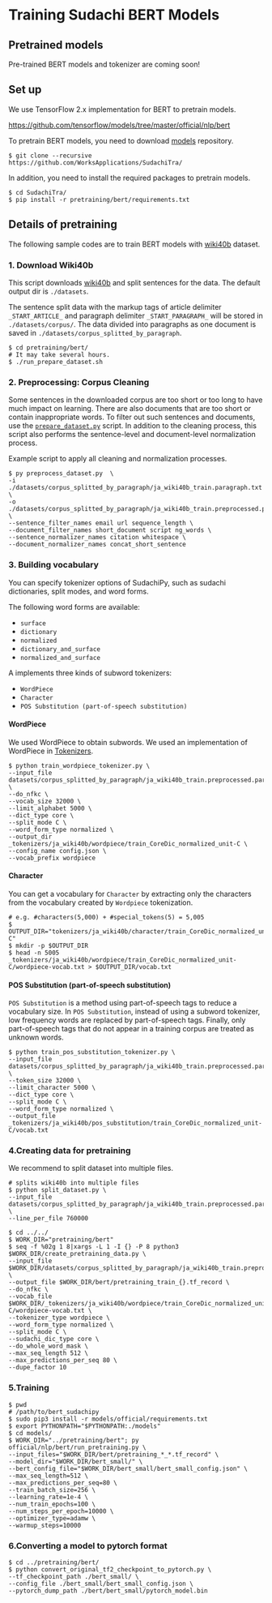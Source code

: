 # Training Sudachi BERT Models

## Pretrained models

Pre-trained BERT models and tokenizer are coming soon!


## Set up

We use TensorFlow 2.x implementation for BERT to pretrain models.

https://github.com/tensorflow/models/tree/master/official/nlp/bert

To pretrain BERT models, you need to download [models](https://github.com/tensorflow/models) repository.

```shell script
$ git clone --recursive https://github.com/WorksApplications/SudachiTra/
```

In addition, you need to install the required packages to pretrain models.

```shell script
$ cd SudachiTra/
$ pip install -r pretraining/bert/requirements.txt
```

## Details of pretraining

The following sample codes are to train BERT models with [wiki40b](https://www.tensorflow.org/datasets/catalog/wiki40b) dataset.

### 1. Download Wiki40b

This script downloads [wiki40b](https://www.tensorflow.org/datasets/catalog/wiki40b) and split sentences for the data.
The default output dir is `./datasets`.

The sentence split data with the markup tags of article delimiter `_START_ARTICLE_` and paragraph delimiter `_START_PARAGRAPH_` will be stored in `./datasets/corpus/`.
The data divided into paragraphs as one document is saved in `./datasets/corpus_splitted_by_paragraph`.


```shell script
$ cd pretraining/bert/
# It may take several hours.
$ ./run_prepare_dataset.sh
```

### 2. Preprocessing: Corpus Cleaning

Some sentences in the downloaded corpus are too short or too long to have much impact on learning.
There are also documents that are too short or contain inappropriate words.
To filter out such sentences and documents, use the [`prepare_dataset.py`](preprocess_dataset.py) script.
In addition to the cleaning process, this script also performs the sentence-level and document-level normalization process.

Example script to apply all cleaning and normalization processes.

```shell
$ py preprocess_dataset.py  \
-i ./datasets/corpus_splitted_by_paragraph/ja_wiki40b_train.paragraph.txt \
-o ./datasets/corpus_splitted_by_paragraph/ja_wiki40b_train.preprocessed.paragraph.txt \
--sentence_filter_names email url sequence_length \
--document_filter_names short_document script ng_words \
--sentence_normalizer_names citation whitespace \
--document_normalizer_names concat_short_sentence
```


### 3. Building vocabulary

You can specify tokenizer options of SudachiPy, such as sudachi dictionaries, split modes, and word forms.

The following word forms are available:

* `surface`
* `dictionary`
* `normalized`
* `dictionary_and_surface`
* `normalized_and_surface`

A implements three kinds of subword tokenizers:

* `WordPiece`
* `Character`
* `POS Substitution (part-of-speech substitution)`

#### WordPiece

We used WordPiece to obtain subwords.
We used an implementation of WordPiece in [Tokenizers](https://github.com/huggingface/tokenizers).

```shell script
$ python train_wordpiece_tokenizer.py \
--input_file datasets/corpus_splitted_by_paragraph/ja_wiki40b_train.preprocessed.paragraph.txt \
--do_nfkc \
--vocab_size 32000 \
--limit_alphabet 5000 \
--dict_type core \
--split_mode C \
--word_form_type normalized \
--output_dir _tokenizers/ja_wiki40b/wordpiece/train_CoreDic_normalized_unit-C \
--config_name config.json \
--vocab_prefix wordpiece
```

#### Character

You can get a vocabulary for `Character` by extracting only the characters from the vocabulary created by `Wordpiece` tokenization.

```shell script
# e.g. #characters(5,000) + #special_tokens(5) = 5,005
$ OUTPUT_DIR="tokenizers/ja_wiki40b/character/train_CoreDic_normalized_unit-C"
$ mkdir -p $OUTPUT_DIR
$ head -n 5005 _tokenizers/ja_wiki40b/wordpiece/train_CoreDic_normalized_unit-C/wordpiece-vocab.txt > $OUTPUT_DIR/vocab.txt
```

#### POS Substitution (part-of-speech substitution)

`POS Substitution` is a method using part-of-speech tags to reduce a vocabulary size.
In `POS Substitution`, instead of using a subword tokenizer, low frequency words are replaced by part-of-speech tags.
Finally, only part-of-speech tags that do not appear in a training corpus are treated as unknown words.


```shell script
$ python train_pos_substitution_tokenizer.py \
--input_file datasets/corpus_splitted_by_paragraph/ja_wiki40b_train.preprocessed.paragraph.txt \
--token_size 32000 \
--limit_character 5000 \
--dict_type core \
--split_mode C \
--word_form_type normalized \
--output_file _tokenizers/ja_wiki40b/pos_substitution/train_CoreDic_normalized_unit-C/vocab.txt 
```

### 4.Creating data for pretraining

We recommend to split dataset into multiple files.

```shell script
# splits wiki40b into multiple files
$ python split_dataset.py \
--input_file datasets/corpus_splitted_by_paragraph/ja_wiki40b_train.preprocessed.paragraph.txt \
--line_per_file 760000
```

```shell script
$ cd ../../
$ WORK_DIR="pretraining/bert"
$ seq -f %02g 1 8|xargs -L 1 -I {} -P 8 python3 $WORK_DIR/create_pretraining_data.py \
--input_file $WORK_DIR/datasets/corpus_splitted_by_paragraph/ja_wiki40b_train.preprocessed.paragraph{}.txt \
--output_file $WORK_DIR/bert/pretraining_train_{}.tf_record \
--do_nfkc \
--vocab_file $WORK_DIR/_tokenizers/ja_wiki40b/wordpiece/train_CoreDic_normalized_unit-C/wordpiece-vocab.txt \
--tokenizer_type wordpiece \
--word_form_type normalized \
--split_mode C \
--sudachi_dic_type core \
--do_whole_word_mask \
--max_seq_length 512 \
--max_predictions_per_seq 80 \
--dupe_factor 10
```

### 5.Training

```shell script
$ pwd
# /path/to/bert_sudachipy
$ sudo pip3 install -r models/official/requirements.txt
$ export PYTHONPATH="$PYTHONPATH:./models"
$ cd models/
$ WORK_DIR="../pretraining/bert"; py official/nlp/bert/run_pretraining.py \
--input_files="$WORK_DIR/bert/pretraining_*_*.tf_record" \
--model_dir="$WORK_DIR/bert_small/" \
--bert_config_file="$WORK_DIR/bert_small/bert_small_config.json" \
--max_seq_length=512 \
--max_predictions_per_seq=80 \
--train_batch_size=256 \
--learning_rate=1e-4 \
--num_train_epochs=100 \
--num_steps_per_epoch=10000 \
--optimizer_type=adamw \
--warmup_steps=10000
```

### 6.Converting a model to pytorch format

```shell script
$ cd ../pretraining/bert/
$ python convert_original_tf2_checkpoint_to_pytorch.py \
--tf_checkpoint_path ./bert_small/ \
--config_file ./bert_small/bert_small_config.json \
--pytorch_dump_path ./bert/bert_small/pytorch_model.bin
```